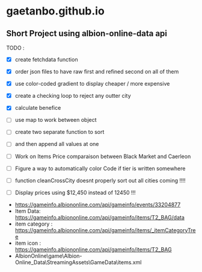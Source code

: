 # gaetanbo.github.io
## Short Project using albion-online-data api

TODO :
- [x] create fetchdata function
- [x] order json files to have raw first and refined second on all of them
- [x] use color-coded gradient to display cheaper / more expensive
- [x] create a checking loop to reject any outter city
- [x] calculate benefice
- [ ] use map to work between object
- [ ] create two separate function to sort
- [ ] and then append all values at one
- [ ] Work on Items Price comparaison between Black Market and Caerleon
- [ ] Figure a way to automatically color Code if  tier is written somewhere

- [ ] function cleanCrossCity doesnt properly sort out all cities coming !!!!
- [ ] Display prices using $12,450 instead of 12450 !!!

- 	https://gameinfo.albiononline.com/api/gameinfo/events/33204877
- 	Item Data:		https://gameinfo.albiononline.com/api/gameinfo/items/T2_BAG/data
- 	item category : 	https://gameinfo.albiononline.com/api/gameinfo/items/_itemCategoryTree
-	item icon : 		https://gameinfo.albiononline.com/api/gameinfo/items/T2_BAG
-	AlbionOnline\game\Albion-Online_Data\StreamingAssets\GameData\items.xml
